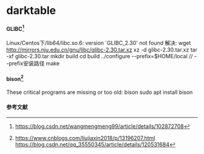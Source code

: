 # darktable

#### GLIBC[^1]
Linux/Centos下/lib64/libc.so.6: version `GLIBC_2.30' not found
解决:
wget http://mirrors.nju.edu.cn/gnu/libc/glibc-2.30.tar.xz
xz -d glibc-2.30.tar.xz
tar -xf glibc-2.30.tar
mkdir build
cd build
../configure  --prefix=$HOME/local   // --prefix安装路径
make

#### bison[^2]
These critical programs are missing or too old: bison
sudo apt install bison

#### 参考文献
[^1]:https://blog.csdn.net/wangmengmeng99/article/details/102872708
[^2]:https://www.cnblogs.com/liujiaxin2018/p/13196207.html
https://blog.csdn.net/qq_35550345/article/details/120531684